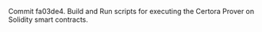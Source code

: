 Commit fa03de4.                    Build and Run scripts for executing the Certora Prover on Solidity smart contracts.